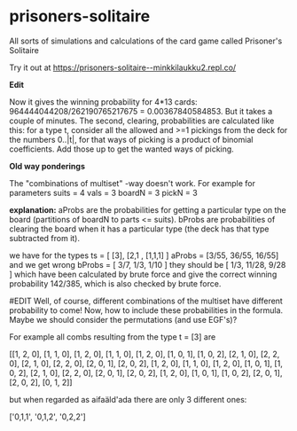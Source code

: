 # prisoners-solitaire
All sorts of simulations and calculations of the card game called Prisoner's Solitaire

Try it out at https://prisoners-solitaire--minkkilaukku2.repl.co/


**Edit**

Now it gives the winning probability for 4*13 cards: 964444044208/262190765217675 = 0.00367840584853. But it takes a couple of minutes. The second, clearing, probabilities are calculated like this: for a type t, consider all the allowed and >=1 pickings from the deck for the numbers 0..|t|, for that ways of picking is a product of binomial coefficients. Add those up to get the wanted ways of picking.



**Old way ponderings**


The "combinations of multiset" -way doesn't work.
For example for parameters
    suits = 4
    vals = 3
    boardN = 3
    pickN = 3

**explanation:**
aProbs are the probabilities for getting a particular type on the board (partitions of boardN to parts <= suits).
bProbs are probabilities of clearing the board when it has a particular type (the deck has that type subtracted from it).

we have for the types
    ts = [ [3], [2,1 , [1,1,1] ]
    aProbs = [3/55, 36/55, 16/55]
and we get wrong
    bProbs = [ 3/7, 1/3, 1/10 ]
they should be
    [ 1/3, 11/28, 9/28 ]
which have been calculated by brute force and give the correct winning probability 142/385, which is also checked by brute force.



#EDIT
Well, of course, different combinations of the multiset have different probability to come! Now, how to include these probabilities in the formula. Maybe we should consider the permutations (and use EGF's)?

For example all combs resulting from the type t = [3] are

[[1, 2, 0], [1, 1, 0], [1, 2, 0], [1, 1, 0], [1, 2, 0], [1, 0, 1], [1, 0, 2], [2, 1, 0], [2, 2, 0], [2, 1, 0], [2, 2, 0], [2, 0, 1], [2, 0, 2], [1, 2, 0], [1, 1, 0], [1, 2, 0], [1, 0, 1], [1, 0, 2], [2, 1, 0], [2, 2, 0], [2, 0, 1], [2, 0, 2], [1, 2, 0], [1, 0, 1], [1, 0, 2], [2, 0, 1], [2, 0, 2], [0, 1, 2]]

but when regarded as aifaäld'ada there are only 3 different ones:

['0,1,1', '0,1,2', '0,2,2']




